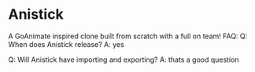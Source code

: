 # Anistick
A GoAnimate inspired clone built from scratch with a full on team!
FAQ:
Q: When does Anistick release?
A: yes


Q: Will Anistick have importing and exporting?
A: thats a good question

